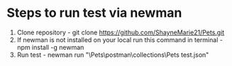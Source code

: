 # Steps to run test via newman

1. Clone repository - git clone https://github.com/ShayneMarie21/Pets.git
2. If newman is not installed on your local run this command in terminal - npm install -g newman
3. Run test - newman run "<directory where project is cloned>\Pets\postman\collections\Pets test.json"
